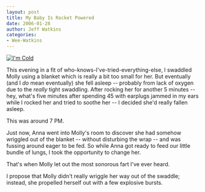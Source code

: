 ```yaml
---
layout: post
title: My Baby Is Rocket Powered
date: 2006-01-28
author: Jeff Watkins
categories:
- Wee-Watkins
---
```


<div class="figure"><a href="http://www.flickr.com/photo.gne?id=92413545"><img class="photo" src="http://static.flickr.com/14/92413545_f07f26549b.jpg" alt="I'm Cold" border="0"></a> </div>

This evening in a fit of who-knows-I've-tried-everything-else, I swaddled Molly using a blanket which is really a bit too small for her. But eventually (and I *do* mean eventually) she fell asleep -- probably from lack of oxygen due to the *really* tight swaddling. After rocking her for another 5 minutes -- hey, what's five minutes after spending 45 with earplugs jammed in my ears while I rocked her and tried to soothe her -- I decided she'd really fallen asleep.

This was around 7 PM.

Just now, Anna went into Molly's room to discover she had somehow wriggled out of the blanket -- without disturbing the wrap -- and was fussing around eager to be fed. So while Anna got ready to feed our little bundle of lungs, I took the opportunity to change her.

That's when Molly let out the most sonorous fart I've ever heard.

I propose that Molly didn't really wriggle her way out of the swaddle; instead, she propelled herself out with a few explosive bursts.
